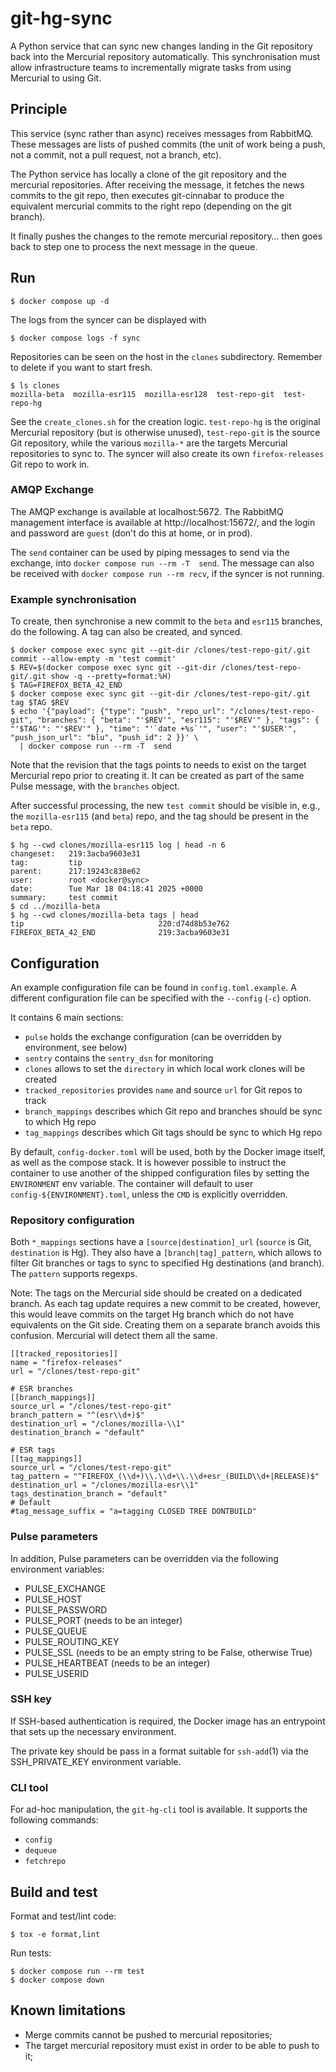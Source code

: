# git-hg-sync

A Python service that can sync new changes landing in the Git repository back into the Mercurial repository
automatically.
This synchronisation must allow infrastructure teams to incrementally migrate tasks from
using Mercurial to using Git.

## Principle

This service (sync rather than async) receives messages from RabbitMQ. These messages are lists
of pushed commits (the unit of work being a push, not a commit, not a pull request, not a branch,
etc).

The Python service has locally a clone of the git repository and the mercurial repositories.
After receiving the message, it fetches the news commits to the git repo, then executes git-cinnabar
to produce the equivalent mercurial commits to the right repo (depending on the git branch).

It finally pushes the changes to the remote mercurial repository… then goes back to step one to
process the next message in the queue.

## Run

```console
$ docker compose up -d
```

The logs from the syncer can be displayed with

```console
$ docker compose logs -f sync
```

Repositories can be seen on the host in the `clones` subdirectory. Remember to delete if you want to start fresh.

```
$ ls clones
mozilla-beta  mozilla-esr115  mozilla-esr128  test-repo-git  test-repo-hg
```

See the `create_clones.sh` for the creation logic. `test-repo-hg` is the original Mercurial repository (but is otherwise unused), `test-repo-git` is the source Git repository, while the various `mozilla-*` are the targets Mercurial repositories to sync to. The syncer will also create its own `firefox-releases` Git repo to work in.

### AMQP Exchange

The AMQP exchange is available at localhost:5672. The RabbitMQ management interface is available at http://localhost:15672/, and the login and password are `guest` (don't do this at home, or in prod).

The `send` container can be used by piping messages to send via the exchange, into `docker compose run --rm -T  send`. The message can also be received with `docker compose run --rm recv`, if the syncer is not running.

### Example synchronisation

To create, then synchronise a new commit to the `beta` and `esr115` branches, do the following. A tag can also be created, and synced.

```console
$ docker compose exec sync git --git-dir /clones/test-repo-git/.git commit --allow-empty -m 'test commit'
$ REV=$(docker compose exec sync git --git-dir /clones/test-repo-git/.git show -q --pretty=format:%H)
$ TAG=FIREFOX_BETA_42_END
$ docker compose exec sync git --git-dir /clones/test-repo-git/.git tag $TAG $REV
$ echo '{"payload": {"type": "push", "repo_url": "/clones/test-repo-git", "branches": { "beta": "'$REV'", "esr115": "'$REV'" }, "tags": { "'$TAG'": "'$REV'" }, "time": "'`date +%s`'", "user": "'$USER'", "push_json_url": "blu", "push_id": 2 }}' \
  | docker compose run --rm -T  send
```

Note that the revision that the tags points to needs to exist on the target Mercurial repo prior to creating it. It can be created as part of the same Pulse message, with the `branches` object.

After successful processing, the new `test commit` should be visible in, e.g.,
the `mozilla-esr115` (and `beta`) repo, and the tag should be present in the `beta` repo.

```
$ hg --cwd clones/mozilla-esr115 log | head -n 6
changeset:   219:3acba9603e31
tag:         tip
parent:      217:19243c838e62
user:        root <docker@sync>
date:        Tue Mar 18 04:18:41 2025 +0000
summary:     test commit
$ cd ../mozilla-beta
$ hg --cwd clones/mozilla-beta tags | head
tip                              220:d74d8b53e762
FIREFOX_BETA_42_END              219:3acba9603e31
```

## Configuration

An example configuration file can be found in `config.toml.example`. A different
configuration file can be specified with the `--config` (`-c`) option.

It contains 6 main sections:

- `pulse` holds the exchange configuration (can be overridden by environment, see below)
- `sentry` contains the `sentry_dsn` for monitoring
- `clones` allows to set the `directory` in which local work clones will be created
- `tracked_repositories` provides `name` and source `url` for Git repos to track
- `branch_mappings` describes which Git repo and branches should be sync to which Hg repo
- `tag_mappings` describes which Git tags should be sync to which Hg repo

By default, `config-docker.toml` will be used, both by the Docker image itself,
as well as the compose stack. It is however possible to instruct the container
to use another of the shipped configuration files by setting the `ENVIRONMENT`
env variable. The container will default to user `config-${ENVIRONMENT}.toml`,
unless the `CMD` is explicitly overridden.

### Repository configuration

Both `*_mappings` sections have a `[source|destination]_url` (`source` is Git, `destination` is Hg). They also have a `[branch|tag]_pattern`, which allows to filter Git branches or tags to sync to specified Hg destinations (and branch). The `pattern` supports regexps.

Note: The tags on the Mercurial side should be created on a dedicated branch. As each tag update requires a new commit to be created, however, this would leave commits on the target Hg branch which do not have equivalents on the Git side. Creating them on a separate branch avoids this confusion. Mercurial will detect them all the same.

```
[[tracked_repositories]]
name = "firefox-releases"
url = "/clones/test-repo-git"

# ESR branches
[[branch_mappings]]
source_url = "/clones/test-repo-git"
branch_pattern = "^(esr\\d+)$"
destination_url = "/clones/mozilla-\\1"
destination_branch = "default"

# ESR tags
[[tag_mappings]]
source_url = "/clones/test-repo-git"
tag_pattern = "^FIREFOX_(\\d+)\\.\\d+\\.\\d+esr_(BUILD\\d+|RELEASE)$"
destination_url = "/clones/mozilla-esr\\1"
tags_destination_branch = "default"
# Default
#tag_message_suffix = "a=tagging CLOSED TREE DONTBUILD"
```

### Pulse parameters

In addition, Pulse parameters can be overridden via the following environment
variables:

- PULSE_EXCHANGE
- PULSE_HOST
- PULSE_PASSWORD
- PULSE_PORT (needs to be an integer)
- PULSE_QUEUE
- PULSE_ROUTING_KEY
- PULSE_SSL (needs to be an empty string to be False, otherwise True)
- PULSE_HEARTBEAT (needs to be an integer)
- PULSE_USERID

### SSH key

If SSH-based authentication is required, the Docker image has an entrypoint that
sets up the necessary environment.

The private key should be pass in a format suitable for `ssh-add`(1) via the
SSH_PRIVATE_KEY environment variable.

### CLI tool

For ad-hoc manipulation, the `git-hg-cli` tool is available. It supports the
following commands:

* `config`
* `dequeue`
* `fetchrepo`

## Build and test

Format and test/lint code:

```console
$ tox -e format,lint
```

Run tests:

```console
$ docker compose run --rm test
$ docker compose down
```

## Known limitations

- Merge commits cannot be pushed to mercurial repositories;
- The target mercurial repository must exist in order to be able to push to it;
